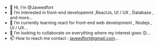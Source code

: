 - 👋 Hi, I’m @Javeedfort
- 👀 I’m interested in front-end developemnt ,ReactJs, UI / UX ,  Database , and more...
- 🌱 I’m currently learning react for front-end web development , Nodejs , UI / UX...
- 💞️ I’m looking to collaborate on everything where my interest goes 😊...
- 📫 How to reach me contact : javeedfort@gmail.com...

<!---
Javeed726/Javeed726 is a ✨ special ✨ repository because its `README.md` (this file) appears on your GitHub profile.
You can click the Preview link to take a look at your changes.
--->
